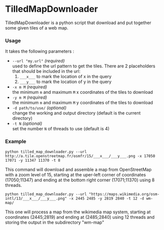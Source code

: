 # TilledMapDownloader
TilledMapDownloader is a python script that download and put together some given tiles of a web map.

### Usage
It takes the following parameters :
* `--url "my.url"` _(required)_  
used to define the url pattern to get the tiles. There are 2 placeholders that should be included in the url:
  1. `___x___` to mark the location of x in the query
  2. `___y___` to mark the location of y in the query
* `-x m M` _(required)_  
the minimum `m` and maximum `M` x coordinates of the tiles to download
* `-y m M` _(required)_  
the minimum `m` and maximum `M` y coordinates of the tiles to download
* `-d path/to/use/` _(optional)_  
change the working and output directory (default is the current directory)
* `-t N` _(optional)_  
set the number `N` of threads to use (default is 4)

### Example

    python tilled_map_downloader.py --url http://a.tile.openstreetmap.fr/osmfr/15/___x___/___y___.png -x 17050 17071 -y 11347 11370 -t 8
This command will download and assemble a map from OpenStreetMap with a zoom level of 15, starting at the uper-left corner of coordinates (17050;11347) and ending at the bottom right corner (17071;11370) using 8 threads.

    python tilled_map_downloader.py --url "https://maps.wikimedia.org/osm-intl/13/___x___/___y___.png" -x 2445 2485 -y 2819 2840 -t 12 -d wm-map/
This one will process a map from the wikimedia map system, starting at coordinates (2445;2819) and ending at (2485;2840) using 12 threads and storing the output in the subdirectory "wm-map"

